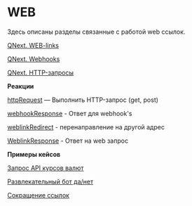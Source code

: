 # WEB

Здесь описаны разделы связанные с работой web ссылок.

[QNext. WEB-links](/docs/admin/web-links)

[QNext. Webhooks](/docs/admin/webhooks)

[QNext. HTTP-запросы](/docs/admin/http-requests)




**Реакции**

[httpRequest](/docs/admin/web/httprequest) — Выполнить HTTP-запрос (get, post)

[webhookResponse](/docs/admin/web/webhookresponse) - Ответ для webhook's

[weblinkRedirect](/docs/admin/web/weblinkredirect) - перенаправление на другой адрес

[WeblinkResponse](/docs/admin/web/weblinkresponse) - Ответ на web запрос



**Примеры кейсов**

[Запрос API курсов валют](https://t.me/QNextCases/119)

[Развлекательный бот да/нет](https://t.me/QNextCases/189)

[Сокращение ссылок](https://t.me/QNextCases/190)

